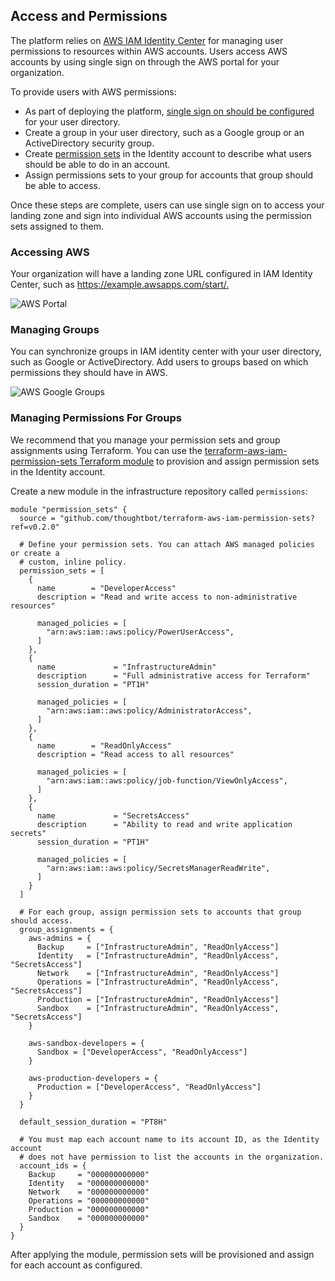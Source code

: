 ## Access and Permissions

The platform relies on [AWS IAM Identity Center](https://docs.aws.amazon.com/singlesignon/latest/userguide/what-is.html)
for managing user permissions to resources within AWS accounts. Users
access AWS accounts by using single sign on through the AWS portal for
your organization.

To provide users with AWS permissions:

- As part of deploying the platform, [single sign on should be
  configured](#configure-single-sign-on) for your
  user directory.
- Create a group in your user directory, such as a Google group or an
  ActiveDirectory security group.
- Create [permission sets](https://docs.aws.amazon.com/singlesignon/latest/userguide/permissionsetsconcept.html)
  in the Identity account to describe what users should be able to do
  in an account.
- Assign permissions sets to your group for accounts that group should
  be able to access.

Once these steps are complete, users can use single sign on to access
your landing zone and sign into individual AWS accounts using the
permission sets assigned to them.

### Accessing AWS

Your organization will have a landing zone URL configured in IAM
Identity Center, such as <https://example.awsapps.com/start/.>

![AWS Portal](./images/aws-portal.png)

### Managing Groups

You can synchronize groups in IAM identity center with your user
directory, such as Google or ActiveDirectory. Add users to groups based
on which permissions they should have in AWS.

![AWS Google Groups](./images/aws-google-groups.png)

### Managing Permissions For Groups

We recommend that you manage your permission sets and group assignments
using Terraform. You can use the [terraform-aws-iam-permission-sets
Terraform
module](http://github.com/thoughtbot/terraform-aws-iam-permission-sets)
to provision and assign permission sets in the Identity account.

Create a new module in the infrastructure repository called
`permissions`:

```
module "permission_sets" {
  source = "github.com/thoughtbot/terraform-aws-iam-permission-sets?ref=v0.2.0"

  # Define your permission sets. You can attach AWS managed policies or create a
  # custom, inline policy.
  permission_sets = [
    {
      name        = "DeveloperAccess"
      description = "Read and write access to non-administrative resources"

      managed_policies = [
        "arn:aws:iam::aws:policy/PowerUserAccess",
      ]
    },
    {
      name             = "InfrastructureAdmin"
      description      = "Full administrative access for Terraform"
      session_duration = "PT1H"

      managed_policies = [
        "arn:aws:iam::aws:policy/AdministratorAccess",
      ]
    },
    {
      name        = "ReadOnlyAccess"
      description = "Read access to all resources"

      managed_policies = [
        "arn:aws:iam::aws:policy/job-function/ViewOnlyAccess",
      ]
    },
    {
      name             = "SecretsAccess"
      description      = "Ability to read and write application secrets"
      session_duration = "PT1H"

      managed_policies = [
        "arn:aws:iam::aws:policy/SecretsManagerReadWrite",
      ]
    }
  ]

  # For each group, assign permission sets to accounts that group should access.
  group_assignments = {
    aws-admins = {
      Backup     = ["InfrastructureAdmin", "ReadOnlyAccess"]
      Identity   = ["InfrastructureAdmin", "ReadOnlyAccess", "SecretsAccess"]
      Network    = ["InfrastructureAdmin", "ReadOnlyAccess"]
      Operations = ["InfrastructureAdmin", "ReadOnlyAccess", "SecretsAccess"]
      Production = ["InfrastructureAdmin", "ReadOnlyAccess"]
      Sandbox    = ["InfrastructureAdmin", "ReadOnlyAccess", "SecretsAccess"]
    }

    aws-sandbox-developers = {
      Sandbox = ["DeveloperAccess", "ReadOnlyAccess"]
    }

    aws-production-developers = {
      Production = ["DeveloperAccess", "ReadOnlyAccess"]
    }
  }

  default_session_duration = "PT8H"

  # You must map each account name to its account ID, as the Identity account
  # does not have permission to list the accounts in the organization.
  account_ids = {
    Backup     = "000000000000"
    Identity   = "000000000000"
    Network    = "000000000000"
    Operations = "000000000000"
    Production = "000000000000"
    Sandbox    = "000000000000"
  }
}
```

After applying the module, permission sets will be provisioned and
assign for each account as configured.
